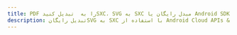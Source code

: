 ---title: PDF را به  تبدیل کنیدSXC، SVG به SXC مبدل رایگان یا Android SDKdescription: تبدیل رایگانSVG به SXC با استفاده از Android Cloud APIs & SDK همچنین اسناد PDF را در Cloud ایجاد، ویرایش و رندر کنید.---